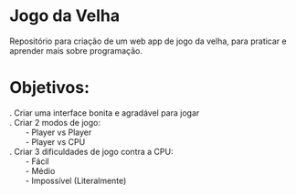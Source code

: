 # Jogo da Velha

Repositório para criação de um web app de jogo da velha, para praticar e aprender mais sobre programação.

# Objetivos:

. Criar uma interface bonita e agradável para jogar<br/>
. Criar 2 modos de jogo:<br/>
&emsp;&emsp;- Player vs Player<br/>
&emsp;&emsp;- Player vs CPU<br/>
. Criar 3 dificuldades de jogo contra a CPU:<br/>
&emsp;&emsp;- Fácil<br/>
&emsp;&emsp;- Médio<br/>
&emsp;&emsp;- Impossível (Literalmente)<br/>
